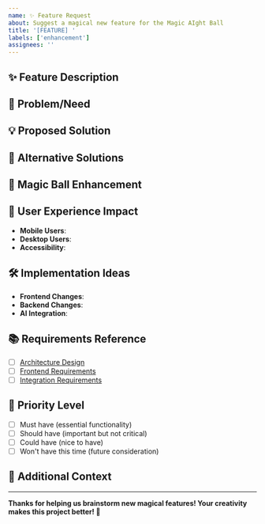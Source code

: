 ```yaml
---
name: ✨ Feature Request
about: Suggest a magical new feature for the Magic AIght Ball
title: '[FEATURE] '
labels: ['enhancement']
assignees: ''
---
```


## ✨ Feature Description
<!-- A clear and concise description of the feature you'd like to see -->

## 🎯 Problem/Need
<!-- Is your feature request related to a problem? Please describe -->
<!-- e.g. "I'm always frustrated when..." -->

## 💡 Proposed Solution
<!-- Describe the solution you'd like to see -->

## 🔮 Alternative Solutions
<!-- Describe any alternative solutions or features you've considered -->

## 🎱 Magic Ball Enhancement
<!-- How would this make the Magic AIght Ball more magical? -->

## 📱 User Experience Impact
<!-- How would this affect the user experience? -->
- **Mobile Users**: 
- **Desktop Users**: 
- **Accessibility**: 

## 🛠️ Implementation Ideas
<!-- If you have technical ideas for implementation, share them! -->
- **Frontend Changes**: 
- **Backend Changes**: 
- **AI Integration**: 

## 📚 Requirements Reference
<!-- Does this relate to any of our planning documents? -->
- [ ] [Architecture Design](../docs/architecture-design.md)
- [ ] [Frontend Requirements](../docs/frontend-requirements.md)
- [ ] [Integration Requirements](../docs/integration-requirements.md)

## 🚀 Priority Level
<!-- How important is this feature to you? -->
- [ ] Must have (essential functionality)
- [ ] Should have (important but not critical)
- [ ] Could have (nice to have)
- [ ] Won't have this time (future consideration)

## 📝 Additional Context
<!-- Add any other context, mockups, or examples about the feature request here -->

---
**Thanks for helping us brainstorm new magical features! Your creativity makes this project better! 🌟**